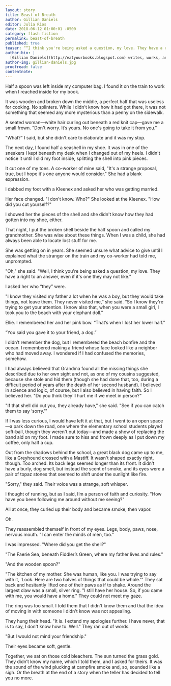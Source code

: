 ```yaml
---
layout: story
title: Beast of Breath
author: Gillian Daniels
editor: Julia Rios
date: 2018-06-12 01:00:01 -0500
category: flash fiction
permalink: beast-of-breath
published: true
teaser: ““I think you're being asked a question, my love. They have a right to an answer, even if it's one they may not like.””
author-bio: |
  [Gillian Daniels](http://eatyourbooks.blogspot.com) writes, works, and haunts the streets of Boston. After attending the 2011 Clarion Science Fiction and Fantasy Workshop, her poetry and short fiction have appeared in _Strange Horizons_, _Apex Magazine_, and _Lady Churchill's Rosebud Wristlet_, among many others. She currently reviews for _The New England Theatre Geek_. She can be found at your house party, petting your cat.
author-img: gillian-daniels.jpg
proofread: false
contentnote:
---
```


Half a spoon was left inside my computer bag. I found it on the train to work when I reached inside for my book.

It was wooden and broken down the middle, a perfect half that was useless for cooking. No splinters. While I didn't know how it had got there, it was not something that seemed any more mysterious than a penny on the sidewalk.

A seated woman—white hair curling out beneath a red knit cap—gave me a small frown. "Don't worry. It’s yours. No one's going to take it from you."

"What?" I said, but she didn't care to elaborate and it was my stop.

The next day, I found half a seashell in my shoe. It was in one of the sneakers I kept beneath my desk when I changed out of my heels. I didn't notice it until I slid my foot inside, splitting the shell into pink pieces.

It cut one of my toes. A co-worker of mine said, "It's a strange proposal, true, but I hope it's one anyone would consider." She had a blank expression.

I dabbed my foot with a Kleenex and asked her who was getting married.

Her face changed. "I don't know. Who?" She looked at the Kleenex. "How did you cut yourself?"

I showed her the pieces of the shell and she didn't know how they had gotten into my shoe, either.

That night, I put the broken shell beside the half spoon and called my grandmother. She was wise about these things. When I was a child, she had always been able to locate lost stuff for me.

She was getting on in years. She seemed unsure what advice to give until I explained what the stranger on the train and my co-worker had told me, unprompted.

"Oh," she said. "Well, I think you're being asked a question, my love. They have a right to an answer, even if it's one they may not like."

I asked her who “they” were.

"I know they visited my father a lot when he was a boy, but they would take things, not leave them. They never visited me,” she said. “So I know they're trying to get your attention. I know also that, when you were a small girl, I took you to the beach with your elephant doll."

Ellie. I remembered her and her pink bow. “That’s when I lost her lower half.”

“You said you gave it to your friend, a dog.”

I didn’t remember the dog, but I remembered the beach bonfire and the ocean. I remembered making a friend whose face looked like a neighbor who had moved away. I wondered if I had confused the memories, somehow.

I had always believed that Grandma found all the missing things she described due to her own sight and not, as one of my cousins suggested, because she stole and hid them (though she had done that, too, during a difficult period of years after the death of her second husband). I believed in science and logic, of course, but I also believed in having faith. So I believed her. "Do you think they'll hurt me if we meet in person?"

"If that shell did cut you, they already have," she said. "See if you can catch them to say ‘sorry.’"

If I was less curious, I would have left it at that, but I went to an open space—a park down the road, one where the elementary school students played soft-ball, though they weren't out today—and made a show of replacing the band aid on my foot. I made sure to hiss and frown deeply as I put down my coffee, only half a cup.

Out from the shadows behind the school, a great black dog came up to me, like a Greyhound crossed with a Mastiff. It wasn't shaped exactly right, though. Too arched. Its back legs seemed longer than its front. It didn't have a burly, dog smell, but instead the scent of smoke, and its eyes were a pair of topaz stones that seemed to shift under the sunlight like fire.

"Sorry," they said. Their voice was a strange, soft whisper.

I thought of running, but as I said, I’m a person of faith and curiosity. "How have you been following me around without me seeing?"

All at once, they curled up their body and became smoke, then vapor.

Oh.

They reassembled themself in front of my eyes. Legs, body, paws, nose, nervous mouth. "I can enter the minds of men, too."

I was impressed. "Where did you get the shell?"

"The Faerie Sea, beneath Fiddler’s Green, where my father lives and rules."

"And the wooden spoon?"

"The kitchen of my mother. She was human, like you. I was trying to say with it, 'Look. Here are two halves of things that could be whole.'" They sat back and hesitantly lifted one of their paws as if to shake. Around the largest claw was a small, silver ring. "I still have her house. So, if you came with me, you would have a home." They could not meet my gaze.

The ring was too small. I told them that I didn't know them and that the idea of moving in with someone I didn't know was not appealing.

They hung their head. "It is. I extend my apologies further. I have never, that is to say, I don't know how to. Well." They ran out of words.

"But I would not mind your friendship."

Their eyes became soft, gentle.

Together, we sat on those cold bleachers. The sun turned the grass gold. They didn’t know my name, which I told them, and I asked for theirs. It was the sound of the wind plucking at campfire smoke and, so, sounded like a sigh. Or the breath at the end of a story when the teller has decided to tell you no more.
